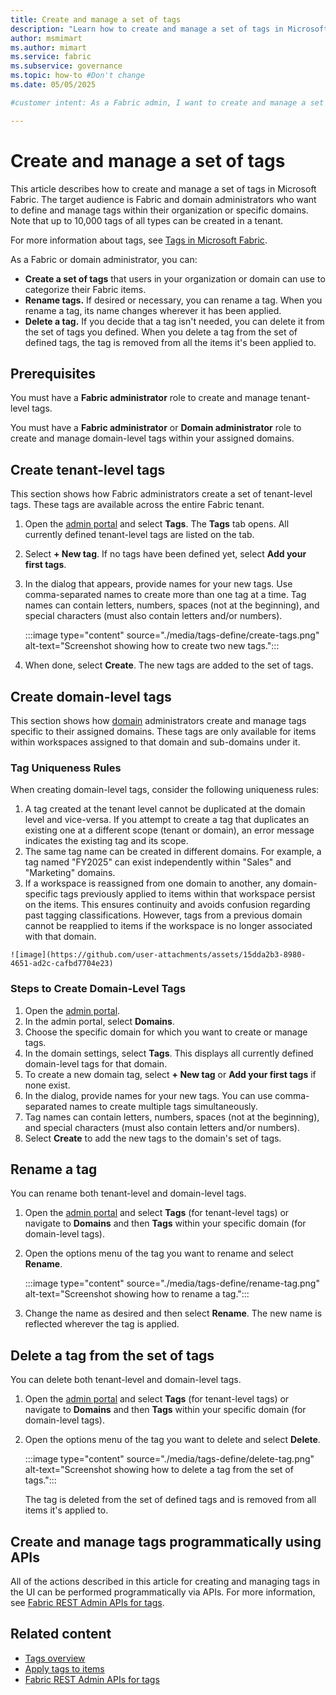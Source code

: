 ```yaml
---
title: Create and manage a set of tags
description: "Learn how to create and manage a set of tags in Microsoft Fabric."
author: msmimart
ms.author: mimart
ms.service: fabric
ms.subservice: governance
ms.topic: how-to #Don't change
ms.date: 05/05/2025

#customer intent: As a Fabric admin, I want to create and manage a set of tags so that data creators and data consumers can use them to better manage and find data.

---
```


# Create and manage a set of tags

This article describes how to create and manage a set of tags in Microsoft Fabric. The target audience is Fabric and domain administrators who want to define and manage tags within their organization or specific domains. Note that up to 10,000 tags of all types can be created in a tenant.

For more information about tags, see [Tags in Microsoft Fabric](./tags-overview.md).

As a Fabric or domain administrator, you can:

  * **Create a set of tags** that users in your organization or domain can use to categorize their Fabric items.
  * **Rename tags.** If desired or necessary, you can rename a tag. When you rename a tag, its name changes wherever it has been applied.
  * **Delete a tag.** If you decide that a tag isn't needed, you can delete it from the set of tags you defined. When you delete a tag from the set of defined tags, the tag is removed from all the items it's been applied to.

## Prerequisites

You must have a **Fabric administrator** role to create and manage tenant-level tags.

You must have a **Fabric administrator** or **Domain administrator** role to create and manage domain-level tags within your assigned domains.

## Create tenant-level tags

This section shows how Fabric administrators create a set of tenant-level tags. These tags are available across the entire Fabric tenant. 

1.  Open the [admin portal](../admin/admin-center.md%23how-to-get-to-the-admin-portal) and select **Tags**.
    The **Tags** tab opens. All currently defined tenant-level tags are listed on the tab.
    
1.  Select **+ New tag**. If no tags have been defined yet, select **Add your first tags**.
   
1.  In the dialog that appears, provide names for your new tags. Use comma-separated names to create more than one tag at a time. Tag names can contain letters, numbers, spaces (not at the beginning), and special characters (must also contain letters and/or numbers).

    :::image type="content" source="./media/tags-define/create-tags.png" alt-text="Screenshot showing how to create two new tags.":::

1.  When done, select **Create**. The new tags are added to the set of tags.


## Create domain-level tags

This section shows how [domain](./domains.md) administrators create and manage tags specific to their assigned domains. These tags are only available for items within workspaces assigned to that domain and sub-domains under it.

### Tag Uniqueness Rules

When creating domain-level tags, consider the following uniqueness rules:

  1. A tag created at the tenant level cannot be duplicated at the domain level and vice-versa. If you attempt to create a tag that duplicates an existing one at a different scope (tenant or domain), an error message indicates the existing tag and its scope.
  1. The same tag name can be created in different domains. For example, a tag named "FY2025" can exist independently within "Sales" and "Marketing" domains.
  1. If a workspace is reassigned from one domain to another, any domain-specific tags previously applied to items within that workspace persist on the items. This ensures continuity and avoids confusion regarding past tagging classifications. However, tags from a previous domain cannot be reapplied to items if the workspace is no longer associated with that domain.
    
    ![image](https://github.com/user-attachments/assets/15dda2b3-8980-4651-ad2c-cafbd7704e23)


### Steps to Create Domain-Level Tags

1.  Open the [admin portal](../admin/admin-center.md%23how-to-get-to-the-admin-portal).
2.  In the admin portal, select **Domains**.
3.  Choose the specific domain for which you want to create or manage tags.
4.  In the domain settings, select **Tags**. This displays all currently defined domain-level tags for that domain.
5.  To create a new domain tag, select **+ New tag** or **Add your first tags** if none exist.
6.  In the dialog, provide names for your new tags. You can use comma-separated names to create multiple tags simultaneously.
7.  Tag names can contain letters, numbers, spaces (not at the beginning), and special characters (must also contain letters and/or numbers).
8.  Select **Create** to add the new tags to the domain's set of tags.

## Rename a tag

You can rename both tenant-level and domain-level tags.

1.  Open the [admin portal](../admin/admin-center.md%23how-to-get-to-the-admin-portal) and select **Tags** (for tenant-level tags) or navigate to **Domains** and then **Tags** within your specific domain (for domain-level tags).

2.  Open the options menu of the tag you want to rename and select **Rename**.

    :::image type="content" source="./media/tags-define/rename-tag.png" alt-text="Screenshot showing how to rename a tag.":::

3.  Change the name as desired and then select **Rename**. The new name is reflected wherever the tag is applied.


## Delete a tag from the set of tags

You can delete both tenant-level and domain-level tags.

1.  Open the [admin portal](../admin/admin-center.md%23how-to-get-to-the-admin-portal) and select **Tags** (for tenant-level tags) or navigate to **Domains** and then **Tags** within your specific domain (for domain-level tags).

2.  Open the options menu of the tag you want to delete and select **Delete**.

    :::image type="content" source="./media/tags-define/delete-tag.png" alt-text="Screenshot showing how to delete a tag from the set of tags.":::

    The tag is deleted from the set of defined tags and is removed from all items it's applied to.


## Create and manage tags programmatically using APIs

All of the actions described in this article for creating and managing tags in the UI can be performed programmatically via APIs. For more information, see [Fabric REST Admin APIs for tags](/rest/api/fabric/admin/tags).


## Related content

* [Tags overview](tags-overview.md)
* [Apply tags to items](tags-apply.md)
* [Fabric REST Admin APIs for tags](/rest/api/fabric/admin/tags)
